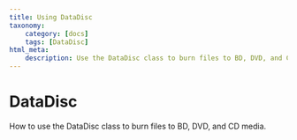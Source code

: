 ```yaml
---
title: Using DataDisc
taxonomy:
    category: [docs]
    tags: [DataDisc]
html_meta:
    description: Use the DataDisc class to burn files to BD, DVD, and CD media
---
```


# DataDisc

How to use the DataDisc class to burn files to BD, DVD, and CD media.
